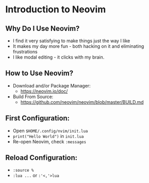 # Introduction to Neovim

## Why Do I Use Neovim?

- I find it very satisfying to make things just the way I like
- It makes my day more fun - both hacking on it and eliminating frustrations
- I like modal editing - it clicks with my brain.

## How to Use Neovim?

- Download and/or Package Manager:
    - https://neovim.io/doc/
- Build From Source:
    - https://github.com/neovim/neovim/blob/master/BUILD.md

## First Configuration:

- Open `$HOME/.config/nvim/init.lua`
- `print("Hello World")` in `init.lua`
- Re-open Neovim, check `:messages`

## Reload Configuration:

- `:source %`
- `:lua ...` or `:'<,'>lua`
